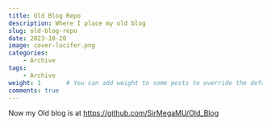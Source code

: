 ```yaml
---
title: Old Blog Repo
description: Where I place my old blog
slug: old-blog-repo
date: 2023-10-20
image: cover-lucifer.png
categories:
    - Archive
tags:
    - Archive
weight: 1       # You can add weight to some posts to override the default sorting (date descending)
comments: true
---
```


Now my Old blog is at <https://github.com/SirMegaMU/Old_Blog>
